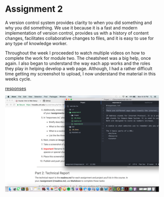 # Assignment 2

A version control system provides clarity to when you did something and why you did something. We use it because it is a fast and modern implementation of version control, provides us with a history of content changes, facilitates collaborative changes to files, and it is easy to use for any type of knowledge worker.

Throughout the week I proceeded to watch multiple videos on how to complete the work for module two. The cheatsheet was a big help, once again. I also began to understand the way each app works and the roles they play in helping develop a web page. Although, I had a rather difficult time getting my screenshot to upload, I now understand the material in this weeks cycle. 



[responses](./web-dev-hw/assignment-2/responses.txt)


![](../assignment-2/images/screenshot.png)
